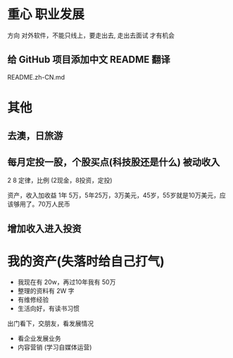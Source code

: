 # 重心 职业发展

方向 对外软件，不能只线上，要走出去,
走出去面试 才有机会

## 给 GitHub 项目添加中文 README 翻译

README.zh-CN.md


# 其他
## 去澳，日旅游

## 每月定投一股，个股买点(科技股还是什么) 被动收入

2 8 定律，比例 (2现金，8投资，定投)

资产，收入加收益  1年 5万，5年25万，3万美元，45岁，55岁就是10万美元，应该够用了。70万人民币

## 增加收入进入投资

# 我的资产(失落时给自己打气)

- 我现在有 20w，再过10年我有 50万
- 整理的资料有 2W 字
- 有维修经验
- 生活向好，有读书习惯


出门看下，交朋友，看发展情况
- 看企业发展业务
- 内容营销 (学习自媒体运营)